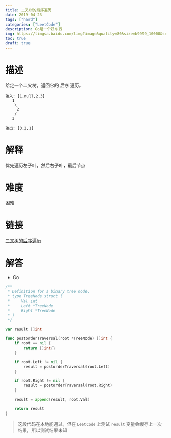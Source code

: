 ```yaml
---
title: 二叉树的后序遍历
date: 2019-04-23
tags: ["hard"]
categories: ["LeetCode"]
description: Go是一个好东西
img: https://timgsa.baidu.com/timg?image&quality=80&size=b9999_10000&sec=1555997539093&di=2ef6151fd6808dca288f23a79df80759&imgtype=0&src=http%3A%2F%2Fpic2.zhimg.com%2Fv2-7322df28fae463d7e7c925dde562818a_1200x500.jpg
toc: true
draft: true
---
```



# 描述

给定一个二叉树，返回它的 后序 遍历。
```
输入: [1,null,2,3]  
   1
    \
     2
    /
   3 

输出: [3,2,1]
```

# 解释

优先遍历左子叶，然后右子叶，最后节点

<!--more-->
# 难度

困难

# 链接

[二叉树的后序遍历](https://leetcode-cn.com/problems/binary-tree-postorder-traversal/)

# 解答

+ Go

```go
/**
 * Definition for a binary tree node.
 * type TreeNode struct {
 *     Val int
 *     Left *TreeNode
 *     Right *TreeNode
 * }
 */

var result []int

func postorderTraversal(root *TreeNode) []int {
    if root == nil {
        return []int{}
    }

    if root.Left != nil {
        result = postorderTraversal(root.Left)
    }

    if root.Right != nil {
        result = postorderTraversal(root.Right)
    }

    result = append(result, root.Val)

    return result
}
```
> 这段代码在本地能通过，但在 `LeetCode` 上测试 `result` 变量会缓存上一次结果，所以测试结果未知